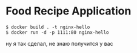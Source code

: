 # Food Recipe Application



```
$ docker build . -t nginx-hello
$ docker run -d -p 1111:80 nginx-hello
```
ну я так сделал, не знаю получится у вас
